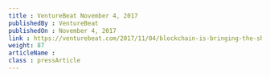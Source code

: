 ```yaml
---
title : VentureBeat November 4, 2017
publishedBy : VentureBeat
publishedOn : November 4, 2017
link : https://venturebeat.com/2017/11/04/blockchain-is-bringing-the-sharing-economy-to-everyone/
weight: 87
articleName : 
class : pressArticle
---
```

